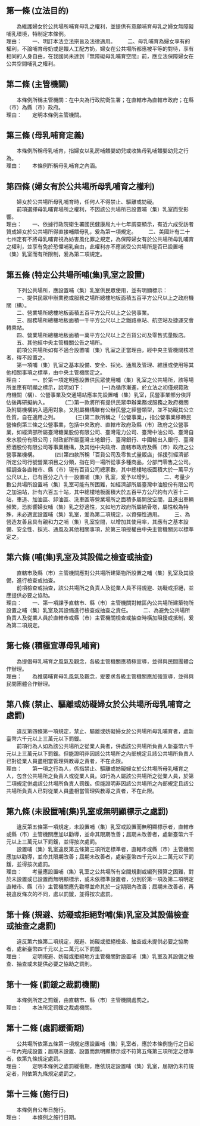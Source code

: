 第一條 (立法目的)
-----------------
　　為維護婦女於公共場所哺育母乳之權利，並提供有意願哺育母乳之婦女無障礙哺乳環境，特制定本條例。  
理由：　　一、明訂本法立法宗旨及法律適用。
　　二、母乳哺育為婦女享有的權利，不論哺育母奶或是餵人工配方奶，婦女在公共場所都應被平等的對待，享有相同的人身自由，在我國尚未達到『無障礙母乳哺育空間』前，應立法保障婦女在公共空間哺乳之權利。

第二條 (主管機關)
-----------------
　　本條例所稱主管機關：在中央為行政院衛生署；在直轄市為直轄市政府；在縣（市）為縣（市）政府。  
理由：　　定明本條例主管機關。

第三條 (母乳哺育定義)
---------------------
　　本條例所稱母乳哺育，指婦女以乳房哺餵嬰幼兒或收集母乳哺餵嬰幼兒之行為。  
理由：　　本條例所稱母乳哺育之內涵。

第四條 (婦女有於公共場所母乳哺育之權利)
---------------------------------------
　　婦女於公共場所母乳哺育時，任何人不得禁止、驅離或妨礙。  
　　前項選擇母乳哺育場所之權利，不因該公共場所已設置哺（集）乳室而受影響。  
理由：　　一、依據行政院衛生署國民健康局九十七年調查顯示，有近六成受訪者贊成婦女於公共場所得直接哺餵母乳，爰為第一項規定。
　　二、美國計有二十七州定有不將母乳哺育視為妨害風化罪之規定，為保障婦女有於公共場所母乳哺育之權利，並享有免於恐懼哺乳自由，此權利亦不應該受公共場所是否已設置哺（集）乳室而有所限制，爰為第二項規定。

第五條 (特定公共場所哺(集)乳室之設置)
-------------------------------------
　　下列公共場所，應設置哺（集）乳室供民眾使用，並有明顯標示：  
　　一、提供民眾申辦業務或服務之場所總樓地板面積五百平方公尺以上之政府機關（構）。  
　　二、營業場所總樓地板面積五百平方公尺以上之公營事業。  
　　三、服務場所總樓地板面積一千平方公尺以上之鐵路車站、航空站及捷運交會轉乘站。  
　　四、營業場所總樓地板面積一萬平方公尺以上之百貨公司及零售式量販店。  
　　五、其他經中央主管機關公告之場所。  
　　前項公共場所如有不適合設置哺（集）乳室之正當理由，經中央主管機關核准者，得不設置之。  
　　第一項哺（集）乳室之基本設備、安全、採光、通風及管理、維護或使用等其他相關事項之標準，由中央主管機關定之。  
理由：　　一、於第一項定明應設置供民眾使用哺（集）乳室之公共場所，該等場所並應有明顯之標示，說明如下：
　　　(一)為循序漸進，於立法之初僅規範政府機關（構）、公營事業及交通場站應率先設置哺（集）乳室，民營事業部分俟評估後再研擬納入。
　　　(二)第一款將所有提供民眾申辦業務或服務之政府機關及附屬機構納入適用對象。又附屬機構雖有公辦民營之經營類型，並不妨礙其公立性質，自在適用之列。
　　　(三)第二款所稱之「公營事業」，指公營事業移轉民營條例第三條之公營事業，包括中央政府、直轄市政府及縣（市）政府之公營事業，如經濟部所屬臺灣糖業股份有限公司、臺灣電力公司、臺灣中油公司、臺灣自來水股份有限公司；財政部所屬臺灣土地銀行、臺灣銀行、中國輸出入銀行、臺灣菸酒股份有限公司等事業機構，及其他中央政府、直轄市政府及縣（市）政府之公營事業機構。
　　　(四)第四款所稱「百貨公司及零售式量販店」係援引經濟部所定公司行號營業項目之分類，指在同一場所從事多種商品，分部門零售之公司。經調查各直轄市、縣（市）現有百貨公司總家數，其中總樓地板面積大於一萬平方公尺以上，已有百分之八十一設置哺（集）乳室，爰予以增列。
　　二、考量少數公共場所設置哺（集）乳室可能有所困難，如經濟部所屬臺灣中油股份有限公司之加油站，計有六百五十站，其中總樓地板面積大於五百平方公尺約有六百十二站，車道、加油區、卸油區、洗車區等營業場所之面積多屬開放空間，且進出車輛頻繁，恐影響婦女哺（集）乳之舒適性，又如地方政府所屬納骨塔，屬性較為特殊，未必適宜設置哺（集）乳室，爰為第二項規定，以資彈性適用。
　　三、為營造友善且具有親和力之哺（集）乳室空間，以增加其使用率，其應有之基本設備、安全性、採光、通風及其他相關事項，於第三項授權由中央主管機關另以標準定之。

第六條 (哺(集)乳室及其設備之檢查或抽查)
---------------------------------------
　　直轄市及縣（市）主管機關應對公共場所建築物所設置之哺（集）乳室及其設備，進行檢查或抽查。  
　　前項檢查或抽查，該公共場所之負責人及從業人員不得規避、妨礙或拒絕，並應提供必要之協助。  
理由：　　一、第一項課予直轄市、縣（市）主管機關對轄區內公共場所建築物所設置之哺（集）乳室及其設備進行檢查或抽查之責任。
　　二、為避免公共場所負責人及從業人員於直轄市或縣（市）主管機關檢查或抽查時橫加阻擾或抵制，爰為第二項規定。

第七條 (積極宣導母乳哺育)
-------------------------
　　為提倡母乳哺育之風氣及觀念，各級主管機關應積極宣導，並得與民間團體合作辦理。  
理由：　　為推廣哺育母乳風氣及觀念，爰要求各級主管機關應加強宣導，並得與民間團體合作辦理。

第八條 (禁止、驅離或妨礙婦女於公共場所母乳哺育之處罰)
-----------------------------------------------------
　　違反第四條第一項規定，禁止、驅離或妨礙婦女於公共場所母乳哺育者，處新臺幣六千元以上三萬元以下罰鍰。  
　　前項行為人如為該公共場所之從業人員者，併處該公共場所負責人新臺幣六千元以上三萬元以下罰鍰。但能證明非因該公共場所之內部規定且該公共場所負責人已對從業人員盡相當管理與教導之責者，不在此限。  
理由：　　第一項之行為人，係指禁止、驅離或妨礙婦女於公共場所母乳哺育之人，包含公共場所之負責人或從業人員。如行為人屬該公共場所之從業人員，於第二項規定併處該公共場所負責人罰鍰。但能證明非因該公共場所之內部規定且該公共場所負責人已對從業人員盡相當管理與教導之責者，不在此限。

第九條 (未設置哺(集)乳室或無明顯標示之處罰)
-------------------------------------------
　　違反第五條第一項規定，未設置哺（集）乳室或設置而無明顯標示者，直轄市或縣（市）主管機關應加以勸導，並命其限期改善；屆期未改善者，處新臺幣六千元以上三萬元以下罰鍰，並得按次處罰。  
　　設置哺（集）乳室違反第五條第三項所定標準者，直轄市或縣（市）主管機關應加以勸導，並命其限期改善；屆期未改善者，處新臺幣四千元以上二萬元以下罰鍰，並得按次處罰。  
理由：　　考量應設置哺（集）乳室之公共場所有空間規劃或編列預算之困難，對於未設置或已設置而無明顯標示，或未依標準設置者，分別於第一項及第二項明定直轄市、縣（市）主管機關應先勸導並命其於一定期限內改善；屆期未改善者，再視違反條次的不同，處以罰鍰，並得按次處罰。

第十條 (規避、妨礙或拒絕對哺(集)乳室及其設備檢查或抽查之處罰)
-------------------------------------------------------------
　　違反第六條第二項規定，規避、妨礙或拒絕檢查、抽查或未提供必要之協助者，處新臺幣四千元以上二萬元以下罰鍰。  
理由：　　定明規避、妨礙或拒絕地方主管機關對設置哺（集）乳室及其設備之檢查、抽查或未提供必要之協助之罰則。

第十一條 (罰鍰之裁罰機關)
-------------------------
　　本條例所定之罰鍰，由直轄市、縣（市）主管機關處罰之。  
理由：　　本法所定罰鍰之裁處機關。

第十二條 (處罰緩衝期)
---------------------
　　公共場所依第五條第一項規定應設置哺（集）乳室者，應於本條例施行之日起一年內完成設置；屆期未設置、設置而無明顯標示或不符第五條第三項所定之標準者，依第九條規定處罰。  
理由：　　定明本條例之處罰緩衝期，應依規定設置哺（集）乳室，屆期仍未符規定者，則依第九條規定處罰之。

第十三條 (施行日)
-----------------
　　本條例自公布日施行。  
理由：　　本條例之施行日期。